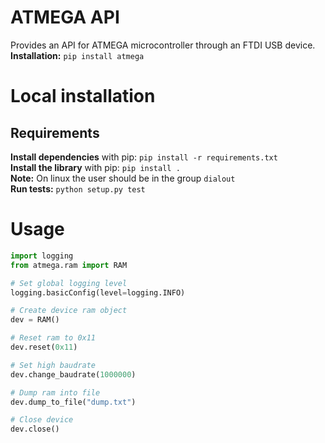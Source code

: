 # ATMEGA API
Provides an API for ATMEGA microcontroller through an FTDI USB device.  
**Installation:** `pip install atmega`

# Local installation

## Requirements
**Install dependencies** with pip: `pip install -r requirements.txt`  
**Install the library** with pip: `pip install .`  
**Note:** On linux the user should be in the group `dialout`  
**Run tests:** `python setup.py test`

# Usage

```python
import logging
from atmega.ram import RAM

# Set global logging level
logging.basicConfig(level=logging.INFO)

# Create device ram object
dev = RAM()

# Reset ram to 0x11
dev.reset(0x11)

# Set high baudrate
dev.change_baudrate(1000000)

# Dump ram into file
dev.dump_to_file("dump.txt")

# Close device
dev.close()
```